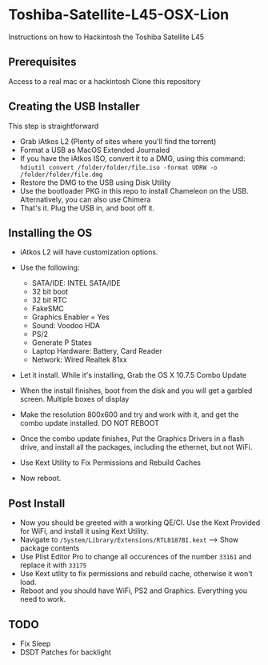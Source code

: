 # Toshiba-Satellite-L45-OSX-Lion
Instructions on how to Hackintosh the Toshiba Satellite L45

## Prerequisites
Access to a real mac or a hackintosh
Clone this repository


## Creating the USB Installer
This step is straightforward

- Grab iAtkos L2 (Plenty of sites where you'll find the torrent)
- Format a USB as MacOS Extended Journaled
- If you have the iAtkos ISO, convert it to a DMG, using this command: ```hdiutil convert /folder/folder/file.iso -format UDRW -o /folder/folder/file.dmg```
- Restore the DMG to the USB using Disk Utility
- Use the bootloader PKG in this repo to install Chameleon on the USB. Alternatively, you can also use Chimera
- That's it. Plug the USB in, and boot off it.

## Installing the OS

- iAtkos L2 will have customization options.
- Use the following:
  - SATA/IDE: INTEL SATA/IDE
  - 32 bit boot
  - 32 bit RTC
  - FakeSMC
  - Graphics Enabler = Yes
  - Sound: Voodoo HDA
  - PS/2
  - Generate P States
  - Laptop Hardware: Battery, Card Reader
  - Network: Wired Realtek 81xx
 
- Let it install. While it's installing, Grab the OS X 10.7.5 Combo Update
- When the install finishes, boot from the disk and you will get a garbled screen. Multiple boxes of display
- Make the resolution 800x600 and try and work with it, and get the combo update installed. DO NOT REBOOT
- Once the combo update finishes, Put the Graphics Drivers in a flash drive, and install all the packages, including the ethernet, but not WiFi.
- Use Kext Utility to Fix Permissions and Rebuild Caches
- Now reboot.

## Post Install
- Now you should be greeted with a working QE/CI. Use the Kext Provided for WiFi, and install it using Kext Utility.
- Navigate to ```/System/Library/Extensions/RTL8187BI.kext``` --> Show package contents
- Use Plist Editor Pro to change all occurences of the number ```33161``` and replace it with ```33175```
- Use Kext utlity to fix permissions and rebuild cache, otherwise it won't load. 
- Reboot and you should have WiFi, PS2 and Graphics. Everything you need to work. 

## TODO
- Fix Sleep
- DSDT Patches for backlight
